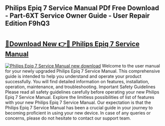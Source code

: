 ## Philips Epiq 7 Service Manual PDf Free Download - Part-6XT Service Owner Guide - User Repair Edition F9hQ3

# <h2><a href="http://bc9833.oget.top/?id=Philips+Epiq+7+Service+Manual">🔗Download New 👉🔴 Philips Epiq 7 Service Manual</a></h2>

[![Philips Epiq 7 Service Manual new download](https://i.imgur.com/5g1atiW.png)](http://bc9833.oget.top/?id=Philips+Epiq+7+Service+Manual)
Welcome to the user manual for your newly upgraded Philips Epiq 7 Service Manual. This comprehensive guide is intended to help you understand and operate your product successfully. You will find detailed information on features, installation, operation, maintenance, and troubleshooting. Important Safety Guidelines Please read all safety guidelines carefully before operating your new Philips Epiq 7 Service Manual. Explore the limitless possibilities of list of features with your new Philips Epiq 7 Service Manual. Our expectation is that the Philips Epiq 7 Service Manual has been a crucial guide in your journey to becoming proficient in using your new device. In case of any queries or concerns, please do not hesitate to contact our support team.
